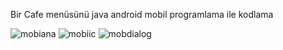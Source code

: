 
Bir Cafe menüsünü java android mobil programlama ile kodlama 

![mobiana](https://user-images.githubusercontent.com/55630655/92754933-07cff500-f394-11ea-80a6-b0d1a091b404.png)
![mobiic](https://user-images.githubusercontent.com/55630655/92755000-16b6a780-f394-11ea-96cf-00a63af46c49.png)
![mobdialog](https://user-images.githubusercontent.com/55630655/92755017-1ae2c500-f394-11ea-9e73-af1baeb942f6.png)
